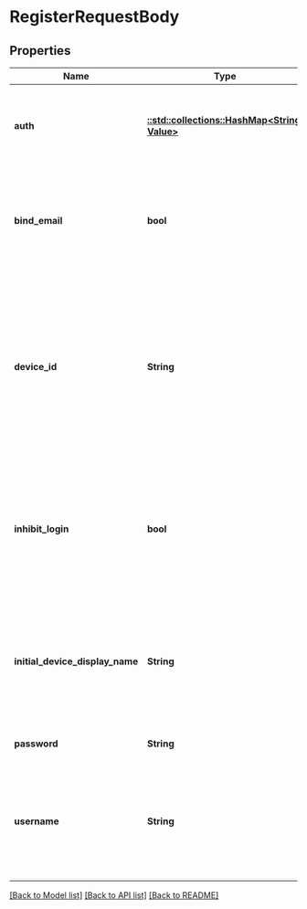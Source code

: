 # RegisterRequestBody

## Properties

Name | Type | Description | Notes
------------ | ------------- | ------------- | -------------
**auth** | [**::std::collections::HashMap<String, Value>**](Value.md) | Additional authentication information for the user-interactive authentication API. | [optional] 
**bind_email** | **bool** | If true, the server binds the email used for authentication to the Matrix ID with the identity server. | [optional] 
**device_id** | **String** | ID of the client device. If this does not correspond to a known client device, a new device will be created. The server will auto-generate a device_id if this is not specified. | [optional] 
**inhibit_login** | **bool** | If true, an ``access_token`` and ``device_id`` should not be returned from this call, therefore preventing an automatic login. Defaults to false. | [optional] 
**initial_device_display_name** | **String** | A display name to assign to the newly-created device. Ignored if ``device_id`` corresponds to a known device. | [optional] 
**password** | **String** | The desired password for the account. | [optional] 
**username** | **String** | The basis for the localpart of the desired Matrix ID. If omitted, the homeserver MUST generate a Matrix ID local part. | [optional] 

[[Back to Model list]](../README.md#documentation-for-models) [[Back to API list]](../README.md#documentation-for-api-endpoints) [[Back to README]](../README.md)


